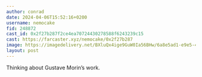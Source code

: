 ```yaml
---
author: conrad
date: 2024-04-06T15:52:16+0200
username: nemocake
fid: 248872
cast_id: 0x2f27b287f2ce4ea70724430278588f6243239c15
cast: https://farcaster.xyz/nemocake/0x2f27b287
image: https://imagedelivery.net/BXluQx4ige9GuW0Ia56BHw/6a8e5ad1-e9e5-4085-bf6e-26bbd0a66500/original
layout: post
---
```


Thinking about Gustave Morin’s work.

<img src='https://imagedelivery.net/BXluQx4ige9GuW0Ia56BHw/6a8e5ad1-e9e5-4085-bf6e-26bbd0a66500/original' alt='' referrerpolicy='no-referrer'/>
<img src='https://imagedelivery.net/BXluQx4ige9GuW0Ia56BHw/a67432b0-cc96-4aca-8fd3-b491e718ab00/original' alt='' referrerpolicy='no-referrer'/>
